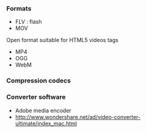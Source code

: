 ### Formats

* FLV : flash
* MOV

Open format suitable for HTML5 videos tags 
* MP4 
* OGG
* WebM


### Compression codecs


### Converter software
* Adobe media encoder
* http://www.wondershare.net/ad/video-converter-ultimate/index_mac.html